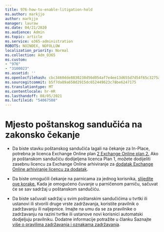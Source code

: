 ```yaml
---
title: 976-how-to-enable-litigation-hold
ms.author: markjjo
author: markjjo
manager: lauraw
ms.date: 04/21/2020
ms.audience: Admin
ms.topic: article
ms.service: o365-administration
ROBOTS: NOINDEX, NOFOLLOW
localization_priority: Normal
ms.collection: Adm_O365
ms.custom:
- "976"
- "3100023"
ms.assetid: ''
ms.openlocfilehash: cbc3460dde8030238d56d054af7e4ee13d655d7d54f65c3275a73e899dd6f813
ms.sourcegitcommit: b5f7da89a650d2915dc652449623c78be6247175
ms.translationtype: MT
ms.contentlocale: hr-HR
ms.lasthandoff: 08/05/2021
ms.locfileid: "54067508"
---
```

# <a name="place-a-mailbox-on-legal-hold"></a>Mjesto poštanskog sandučića na zakonsko čekanje

- Da biste stavku poštanskog sandučića lagali na čekanje za In-Place, potrebna je licenca Exchange Online plan [2 Exchange Online plan 2.](https://docs.microsoft.com/office365/servicedescriptions/office-365-platform-service-description/office-365-plan-options) Ako je poštanskom sandučiću dodijeljena licenca Plan 1, možete dodijeliti zasebnu licencu za Exchange Online arhiviranje za [dodatak Exchange Online arhiviranje licencu za dodatak](https://docs.microsoft.com/office365/servicedescriptions/exchange-online-archiving-service-description).

- Da biste omogućili čekanje na parnicama za jednog korisnika, [slijedite ove korake.](https://docs.microsoft.com/microsoft-365/compliance/create-a-litigation-hold) Kada je omogućeno čuvanje u parničenom parniču, sačuvat će se sav sadržaj u poštanskom sandučiću.

- Da biste sačuvali sadržaj u svim poštanskim sandučićima u tvrtki ili ustanovi ili stvorili druge vrste zadržavanja, koristite pravilnik o zadržavanju ili naljepnice. Imajte na umu da se za pravilnike o zadržavanju na razini tvrtke ili ustanove novi korisnici automatski dodjeljuju pravilniku. Dodatne informacije potražite u članku Saznajte [više o pravilima zadržavanja i oznakama zadržavanja](https://docs.microsoft.com/microsoft-365/compliance/retention-policies#applying-a-retention-policy-to-an-entire-organization-or-specific-locations). 

